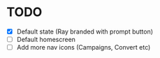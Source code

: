 # TODO

- [x] Default state (Ray branded with prompt button)
- [ ] Default homescreen
- [ ] Add more nav icons (Campaigns, Convert etc)